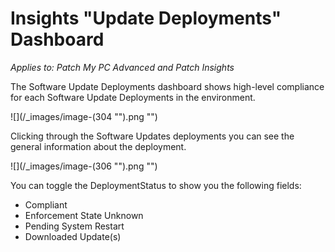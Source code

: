 # Insights "Update Deployments" Dashboard

_Applies to: Patch My PC Advanced and Patch Insights_

The Software Update Deployments dashboard shows high-level compliance for each Software Update Deployments in the environment.

!\[]\(/\_images/image-(304 "").png "")

Clicking through the Software Updates deployments you can see the general information about the deployment.

!\[]\(/\_images/image-(306 "").png "")

You can toggle the DeploymentStatus to show you the following fields:

* Compliant
* Enforcement State Unknown
* Pending System Restart
* Downloaded Update(s)
